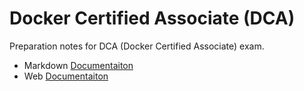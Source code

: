 # Docker Certified Associate (DCA)

Preparation notes for DCA (Docker Certified Associate) exam.

- Markdown [Documentaiton](docs/README.md)
- Web [Documentaiton](https://dcaguide.net)